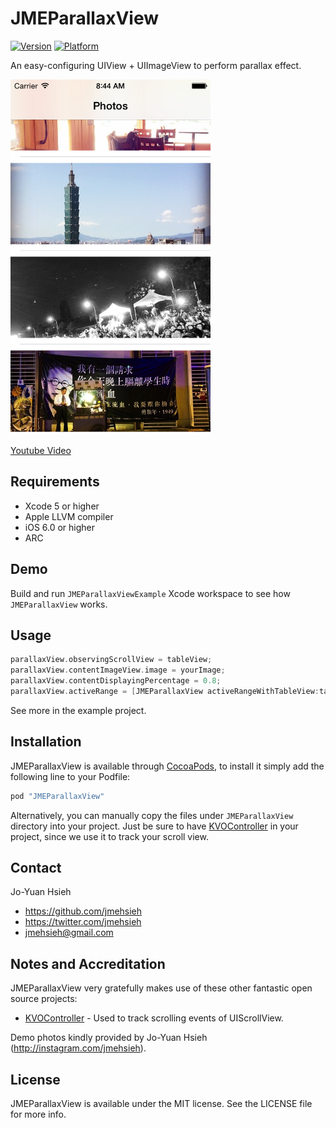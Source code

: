 # JMEParallaxView

[![Version](http://cocoapod-badges.herokuapp.com/v/JMEParallaxView/badge.png)](http://cocoadocs.org/docsets/JMEParallaxView)
[![Platform](http://cocoapod-badges.herokuapp.com/p/JMEParallaxView/badge.png)](http://cocoadocs.org/docsets/JMEParallaxView)

An easy-configuring UIView + UIImageView to perform parallax effect.

<img src="https://github.com/JmeHsieh/JMEParallaxView/blob/master/Demo.png" alt="JMEParallaxView Screenshot" width="320" height="568" />

[Youtube Video](http://www.youtube.com/watch?v=UzX166Lsw_M)

## Requirements
* Xcode 5 or higher
* Apple LLVM compiler
* iOS 6.0 or higher
* ARC

## Demo

Build and run `JMEParallaxViewExample` Xcode workspace to see how `JMEParallaxView` works.

## Usage

``` objective-c
parallaxView.observingScrollView = tableView; 
parallaxView.contentImageView.image = yourImage;
parallaxView.contentDisplayingPercentage = 0.8; 
parallaxView.activeRange = [JMEParallaxView activeRangeWithTableView:tableView indexPath:indexPath direction:parallaxView.direction edgeInsets:UIEdgeInsetsZero];
```

See more in the example project.

## Installation

JMEParallaxView is available through [CocoaPods](http://cocoapods.org), to install
it simply add the following line to your Podfile:

``` bash
pod "JMEParallaxView"
```
    
Alternatively, you can manually copy the files under `JMEParallaxView` directory into your project. Just be sure to have [KVOController](https://github.com/facebook/KVOController) in your project, since we use it to track your scroll view.

## Contact

Jo-Yuan Hsieh

- https://github.com/jmehsieh
- https://twitter.com/jmehsieh
- jmehsieh@gmail.com

## Notes and Accreditation

JMEParallaxView very gratefully makes use of these other fantastic open source projects:

- [KVOController](https://github.com/facebook/KVOController) - Used to track scrolling events of UIScrollView.

Demo photos kindly provided by Jo-Yuan Hsieh (<http://instagram.com/jmehsieh>).

## License

JMEParallaxView is available under the MIT license. See the LICENSE file for more info.

